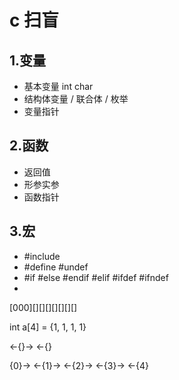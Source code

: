 # c 扫盲

## 1.变量
- 基本变量 int char 
- 结构体变量 / 联合体 / 枚举
- 变量指针

## 2.函数
- 返回值
- 形参实参
- 函数指针

## 3.宏
- #include
- #define #undef
- #if #else #endif #elif #ifdef #ifndef  
- 

[000][][][][][][][] 

int a[4] = {1, 1, 1, 1}

<-{}-> <-{}

{0}-> <-{1}-> <-{2}-> <-{3}-> <-{4}